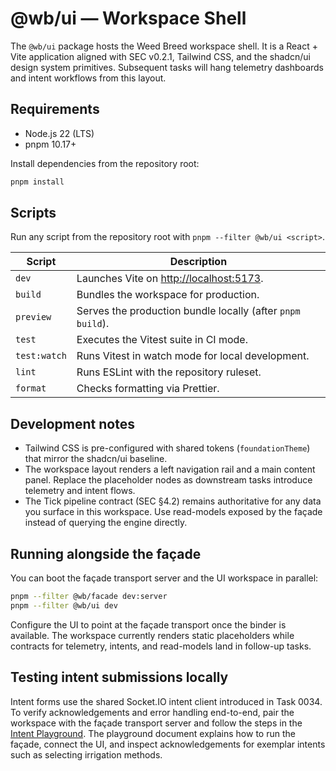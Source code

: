 # @wb/ui — Workspace Shell

The `@wb/ui` package hosts the Weed Breed workspace shell. It is a React + Vite
application aligned with SEC v0.2.1, Tailwind CSS, and the shadcn/ui design
system primitives. Subsequent tasks will hang telemetry dashboards and intent
workflows from this layout.

## Requirements

- Node.js 22 (LTS)
- pnpm 10.17+

Install dependencies from the repository root:

```bash
pnpm install
```

## Scripts

Run any script from the repository root with `pnpm --filter @wb/ui <script>`.

| Script        | Description                                                                 |
| ------------- | --------------------------------------------------------------------------- |
| `dev`         | Launches Vite on <http://localhost:5173>.                                    |
| `build`       | Bundles the workspace for production.                                       |
| `preview`     | Serves the production bundle locally (after `pnpm build`).                  |
| `test`        | Executes the Vitest suite in CI mode.                                       |
| `test:watch`  | Runs Vitest in watch mode for local development.                            |
| `lint`        | Runs ESLint with the repository ruleset.                                    |
| `format`      | Checks formatting via Prettier.                                             |

## Development notes

- Tailwind CSS is pre-configured with shared tokens (`foundationTheme`) that
  mirror the shadcn/ui baseline.
- The workspace layout renders a left navigation rail and a main content panel.
  Replace the placeholder nodes as downstream tasks introduce telemetry and
  intent flows.
- The Tick pipeline contract (SEC §4.2) remains authoritative for any data you
  surface in this workspace. Use read-models exposed by the façade instead of
  querying the engine directly.

## Running alongside the façade

You can boot the façade transport server and the UI workspace in parallel:

```bash
pnpm --filter @wb/facade dev:server
pnpm --filter @wb/ui dev
```

Configure the UI to point at the façade transport once the binder is available.
The workspace currently renders static placeholders while contracts for
telemetry, intents, and read-models land in follow-up tasks.

## Testing intent submissions locally

Intent forms use the shared Socket.IO intent client introduced in Task 0034.
To verify acknowledgements and error handling end-to-end, pair the workspace
with the façade transport server and follow the steps in the
[Intent Playground](../../docs/tools/intent-playground.md). The playground
document explains how to run the façade, connect the UI, and inspect
acknowledgements for exemplar intents such as selecting irrigation methods.
